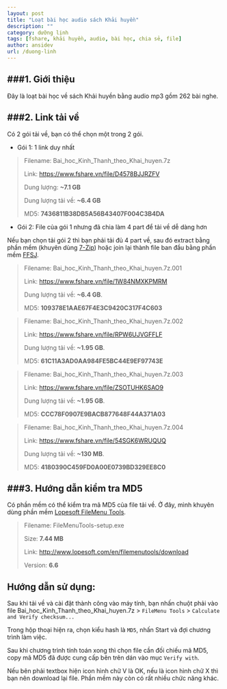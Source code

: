 ```yaml
---
layout: post
title: "Loạt bài học audio sách Khải huyền"
description: ""
category: dưỡng linh
tags: [fshare, khải huyền, audio, bài học, chia sẻ, file]
author: ansidev
url: /duong-linh
---
```


###1. Giới thiệu
-------------
  Đây là loạt bài học về sách Khải huyền bằng audio mp3 gồm 262 bài nghe.

###2. Link tải về
-------------
  Có 2 gói tải về, bạn có thể chọn một trong 2 gói.

  * Gói 1: 1 link duy nhất

  > Filename: Bai_hoc_Kinh_Thanh_theo_Khai_huyen.7z
  >
  > Link: <https://www.fshare.vn/file/D4578BJJRZFV>
  >
  > Dung lượng: **~7.1 GB**
  >
  > Dung lượng tải về: **~6.4 GB**
  >
  > MD5: **7436811B38DB5A56B43407F004C3B4DA**

  * Gói 2: File của gói 1 nhưng đã chia làm 4 part để tải về dễ dàng hơn

  Nếu bạn chọn tải gói 2 thì bạn phải tải đủ 4 part về, sau đó extract bằng phần mềm (khuyên dùng [7-Zip](http://7-zip.org)) hoặc join lại thành file ban đầu bằng phần mềm [FFSJ](http://www.jaist.ac.jp/~hoangle/filesj/#Download).

  > Filename: Bai_hoc_Kinh_Thanh_theo_Khai_huyen.7z.001
  >
  > Link: <https://www.fshare.vn/file/1W84NMXKPMRM>
  >
  > Dung lượng tải về: **~6.4 GB**.
  >
  > MD5: **109378E1AAE67F4E3C9420C317F4C603**

  > Filename: Bai_hoc_Kinh_Thanh_theo_Khai_huyen.7z.002
  >
  > Link: <https://www.fshare.vn/file/RPW6UJVGFFLF>
  >
  > Dung lượng tải về: **~1.95 GB**.
  >
  > MD5: **61C11A3AD0AA984FE5BC44E9EF97743E**

  > Filename: Bai_hoc_Kinh_Thanh_theo_Khai_huyen.7z.003
  >
  > Link: <https://www.fshare.vn/file/ZSOTUHK6SAO9>
  >
  > Dung lượng tải về: **~1.95 GB**.
  >
  > MD5: **CCC78F0907E9BACB877648F44A371A03**

  > Filename: Bai_hoc_Kinh_Thanh_theo_Khai_huyen.7z.004
  >
  > Link: <https://www.fshare.vn/file/54SGK6WRUQUQ>
  >
  > Dung lượng tải về: **~130 MB**.
  >
  > MD5: **4180390C459FD0A00E0739BD329EE8C0**

###3. Hướng dẫn kiểm tra MD5
-------------
  Có phần mềm có thể kiểm tra mã MD5 của file tải về. Ở đây, mình khuyên dùng phần mềm [Lopesoft FileMenu Tools](http://www.lopesoft.com/en/filemenutools).

  > Filename: FileMenuTools-setup.exe
  >
  > Size: **7.44 MB**
  >
  > Link: <http://www.lopesoft.com/en/filemenutools/download>
  >
  > Version: **6.6**

Hướng dẫn sử dụng:
------------------
  Sau khi tải về và cài đặt thành công vào máy tính, bạn nhấn chuột phải vào file Bai_hoc_Kinh_Thanh_theo_Khai_huyen.7z > `FileMenu Tools` > `Calculate and Verify checksum...`

  Trong hộp thoại hiện ra, chọn kiểu hash là `MD5`, nhấn Start và đợi chương trình làm việc.

  Sau khi chương trình tính toán xong thì chọn file cần đối chiếu mã MD5, copy mã MD5 đã được cung cấp bên trên dán vào mục `Verify with`.

  Nếu bên phải textbox hiện icon hình chữ V là OK, nếu là icon hình chữ X thì bạn nên download lại file.
  Phần mềm này còn có rất nhiều chức năng khác.
